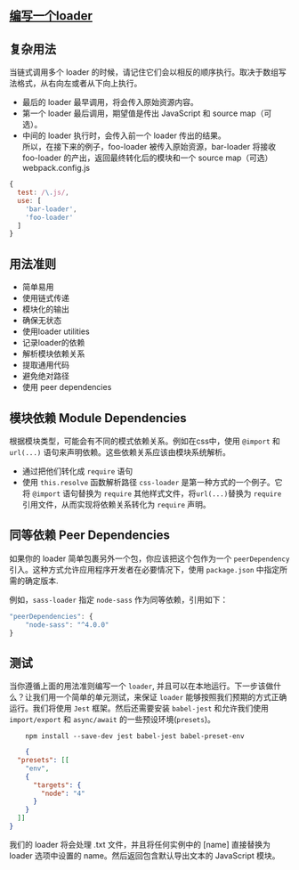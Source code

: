 ## [编写一个loader](https://www.webpackjs.com/contribute/writing-a-loader/)

## 复杂用法
当链式调用多个 loader 的时候，请记住它们会以相反的顺序执行。取决于数组写法格式，从右向左或者从下向上执行。
* 最后的 loader 最早调用，将会传入原始资源内容。
* 第一个 loader 最后调用，期望值是传出 JavaScript 和 source map（可选）。
* 中间的 loader 执行时，会传入前一个 loader 传出的结果。<br />
所以，在接下来的例子，foo-loader 被传入原始资源，bar-loader 将接收 foo-loader 的产出，返回最终转化后的模块和一个 source map（可选）
    webpack.config.js

```js
{
  test: /\.js/,
  use: [
    'bar-loader',
    'foo-loader'
  ]
}
```
## 用法准则
* 简单易用
* 使用链式传递
* 模块化的输出
* 确保无状态
* 使用loader utilities
* 记录loader的依赖
* 解析模块依赖关系
* 提取通用代码
* 避免绝对路径
* 使用 peer dependencies

## 模块依赖 Module Dependencies
根据模块类型，可能会有不同的模式依赖关系。例如在css中，使用 `@import` 和 `url(...)` 语句来声明依赖。这些依赖关系应该由模块系统解析。
* 通过把他们转化成 `require` 语句
* 使用 `this.resolve` 函数解析路径
`css-loader` 是第一种方式的一个例子。它将 `@import` 语句替换为 `require` 其他样式文件，将`url(...)`替换为 `require` 引用文件，从而实现将依赖关系转化为 `require` 声明。

## 同等依赖 Peer Dependencies
如果你的 loader 简单包裹另外一个包，你应该把这个包作为一个 `peerDependency` 引入。这种方式允许应用程序开发者在必要情况下，使用 `package.json` 中指定所需的确定版本. <br>

例如，`sass-loader` 指定 `node-sass` 作为同等依赖，引用如下：
```js
"peerDependencies": {
    "node-sass": "^4.0.0"
}
```
## 测试
当你遵循上面的用法准则编写一个 `loader`, 并且可以在本地运行。下一步该做什么？让我们用一个简单的单元测试，来保证 `loader` 能够按照我们预期的方式正确运行。我们将使用 `Jest` 框架。然后还需要安装 `babel-jest` 和允许我们使用 `import/export` 和 `async/await` 的一些预设环境(`presets`)。
```node
    npm install --save-dev jest babel-jest babel-preset-env 
```
```json
    {
  "presets": [[
    "env",
    {
      "targets": {
        "node": "4"
      }
    }
  ]]
}
```
我们的 loader 将会处理 .txt 文件，并且将任何实例中的 [name] 直接替换为 loader 选项中设置的 name。然后返回包含默认导出文本的 JavaScript 模块。